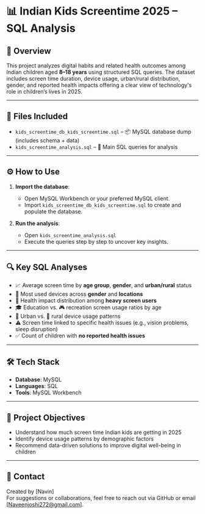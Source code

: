 # 📊 Indian Kids Screentime 2025 – SQL Analysis

## 🧾 Overview

This project analyzes digital habits and related health outcomes among Indian children aged **8–18 years** using structured SQL queries. The dataset includes screen time duration, device usage, urban/rural distribution, gender, and reported health impacts offering a clear view of technology's role in children’s lives in 2025.

---

## 📁 Files Included

- `kids_screentime_db_kids_screentime.sql` – 📦 MySQL database dump (includes schema + data)
- `kids_screentime_analysis.sql` – 🧠 Main SQL queries for analysis

---

## ⚙️ How to Use

1. **Import the database**:
   - Open MySQL Workbench or your preferred MySQL client.
   - Import `kids_screentime_db_kids_screentime.sql` to create and populate the database.

2. **Run the analysis**:
   - Open `kids_screentime_analysis.sql`
   - Execute the queries step by step to uncover key insights.

---

## 🔍 Key SQL Analyses

- 📈 Average screen time by **age group**, **gender**, and **urban/rural** status  
- 📱 Most used devices across **gender** and **locations**  
- 🏥 Health impact distribution among **heavy screen users**  
- 🎓 Education vs. 🎮 recreation screen usage ratios by age  
- 🌆 Urban vs. 🏡 rural device usage patterns  
- ⚠️ Screen time linked to specific health issues (e.g., vision problems, sleep disruption)  
- ✅ Count of children with **no reported health issues**

---

## 🛠 Tech Stack

- **Database**: MySQL  
- **Languages**: SQL  
- **Tools**: MySQL Workbench

---

## 📌 Project Objectives

- Understand how much screen time Indian kids are getting in 2025  
- Identify device usage patterns by demographic factors  
- Recommend data-driven solutions to improve digital well-being in children

---

## 🙋 Contact

Created by [Navin]  
For suggestions or collaborations, feel free to reach out via GitHub or email [Naveenjoshi272@gmail.com].

